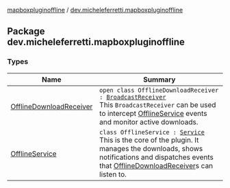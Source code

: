 [mapboxpluginoffline](../index.md) / [dev.micheleferretti.mapboxpluginoffline](./index.md)

## Package dev.micheleferretti.mapboxpluginoffline

### Types

| Name | Summary |
|---|---|
| [OfflineDownloadReceiver](-offline-download-receiver/index.md) | `open class OfflineDownloadReceiver : `[`BroadcastReceiver`](https://developer.android.com/reference/android/content/BroadcastReceiver.html)<br>This `BroadcastReceiver` can be used to intercept [OfflineService](-offline-service/index.md) events and monitor active downloads. |
| [OfflineService](-offline-service/index.md) | `class OfflineService : `[`Service`](https://developer.android.com/reference/android/app/Service.html)<br>This is the core of the plugin. It manages the downloads, shows notifications and dispatches events that [OfflineDownloadReceiver](-offline-download-receiver/index.md)s can listen to. |
